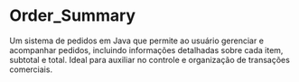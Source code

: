 # Order_Summary
Um sistema de pedidos em Java que permite ao usuário gerenciar e acompanhar pedidos, incluindo informações detalhadas sobre cada item, subtotal e total. Ideal para auxiliar no controle e organização de transações comerciais.

